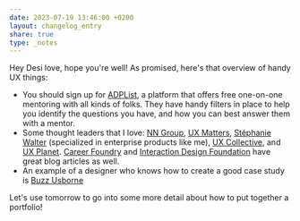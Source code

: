 ```yaml
---
date: 2023-07-19 13:46:00 +0200
layout: changelog_entry
share: true
type: _notes
---
```

Hey Desi love, hope you're well! As promised, here's that overview of handy UX things:

- You should sign up for [ADPList](https://adplist.org/), a platform that offers free one-on-one mentoring with all kinds of folks. They have handy filters in place to help you identify the questions you have, and how you can best answer them with a mentor.
- Some thought leaders that I love: [NN Group](https://www.nngroup.com/), [UX Matters](https://www.uxmatters.com/), [Stéphanie Walter](https://stephaniewalter.design/) (specialized in enterprise products like me), [UX Collective](https://uxdesign.cc/), and [UX Planet](https://uxplanet.org/). [Career Foundry](https://careerfoundry.com/) and [Interaction Design Foundation](https://www.interaction-design.org/) have great blog articles as well.
- An example of a designer who knows how to create a good case study is [Buzz Usborne](https://buzzusborne.com/work/)

Let's use tomorrow to go into some more detail about how to put together a portfolio!